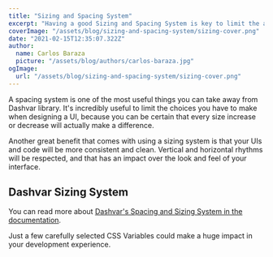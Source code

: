 ```yaml
---
title: "Sizing and Spacing System"
excerpt: "Having a good Sizing and Spacing System is key to limit the amount of choices you have when you are building a new UI. Read more about choosing the right system."
coverImage: "/assets/blog/sizing-and-spacing-system/sizing-cover.png"
date: "2021-02-15T12:35:07.322Z"
author:
  name: Carlos Baraza
  picture: "/assets/blog/authors/carlos-baraza.jpg"
ogImage:
  url: "/assets/blog/sizing-and-spacing-system/sizing-cover.png"
---
```


A spacing system is one of the most useful things you can take away from Dashvar library. It's incredibly
useful to limit the choices you have to make when designing a UI, because you can be certain that every size increase or decrease will actually make a difference.

Another great benefit that comes with using a sizing system is that your UIs and code will be more consistent and clean. Vertical and horizontal rhythms will be respected, and that has an impact over the look and feel of your interface.

## Dashvar Sizing System

You can read more about [Dashvar's Spacing and Sizing System in the documentation](https://dashvar.com/default/docs/sizing-system).

Just a few carefully selected CSS Variables could make a huge impact in your development experience.
